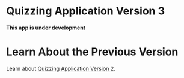 # Quizzing Application Version 3
<strong>This app is under development</strong>


# Learn About the Previous Version
  
Learn about [Quizzing Application Version 2](https://geetanshgautam0.github.io/Quizzing-Application-2).
